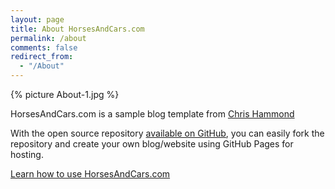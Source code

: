 ```yaml
---
layout: page
title: About HorsesAndCars.com
permalink: /about
comments: false
redirect_from: 
  - "/About"
---
```

{% picture About-1.jpg %}

HorsesAndCars.com is a sample blog template from [Chris Hammond](https://www.chrishammond.com/)

With the open source repository [available on GitHub](https://github.com/chrishammond/HorsesAndCars.com.github.io), you can easily fork the repository and create your own blog/website using GitHub Pages for hosting.

[Learn how to use HorsesAndCars.com](http://www.HorsesAndCars.com/easy-installation-instructions-for-jekyll)


